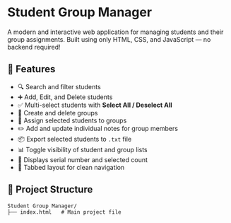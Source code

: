 # Student Group Manager

A modern and interactive web application for managing students and their group assignments. Built using only HTML, CSS, and JavaScript — no backend required!

## 🌟 Features

- 🔍 Search and filter students
- ➕ Add, Edit, and Delete students
- ✅ Multi-select students with **Select All / Deselect All**
- 🧾 Create and delete groups
- 👥 Assign selected students to groups
- ✏️ Add and update individual notes for group members
- 📦 Export selected students to `.txt` file
- 📊 Toggle visibility of student and group lists
- 📌 Displays serial number and selected count
- 🧭 Tabbed layout for clean navigation

## 📁 Project Structure

```plaintext
Student Group Manager/
├── index.html   # Main project file
